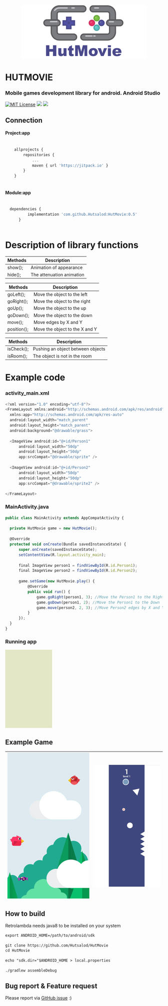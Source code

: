 <p align="center">
  <img width="400" height="172" src="https://github.com/Hutsalod/HutMovie/blob/master/fon.png">
</p>

# HUTMOVIE 

### Mobile games development library for android. Android Studio

[![MIT License](https://img.shields.io/badge/license-MIT-blue.svg?style=flat)](https://github.com/RocketChat/Rocket.Chat/raw/master/LICENSE) ![](https://img.shields.io/badge/version-0.5-blue) ![](https://img.shields.io/badge/lib-developer-grean) 


## Connection
#### Project:app

```javascript
	
	allprojects {
		repositories {
			...
			maven { url 'https://jitpack.io' }
		}
	}
  
```  
	
#### Module:app

  ```javascript
  	
  	dependencies {
	        implementation 'com.github.Hutsalod:HutMovie:0.5'
		}
		
```  

	
# Description of library functions

Methods  | Description
------------- | -------------
show();  | Animation of appearance
hide();  | The attenuation animation

Methods   |  Description
------------- | -------------
goLeft();  | Move the object to the left
goRight();  | Move the object to the right
goUp();  | Move the object to the up
goDown();  | Move the object to the down
move();  | Move edges by X and Y
position();  | Move the object to the X and Y

Methods   |  Description
------------- | -------------
isCheck();  | Pushing an object between objects
isRoom();  | The object is not in the room

	

# Example code
### activity_main.xml
  ```javascript
<?xml version="1.0" encoding="utf-8"?>
<FrameLayout xmlns:android="http://schemas.android.com/apk/res/android"
    xmlns:app="http://schemas.android.com/apk/res-auto"
    android:layout_width="match_parent"
    android:layout_height="match_parent"
    android:background="@drawable/grass">
    
    <ImageView android:id="@+id/Person1"
        android:layout_width="50dp"
        android:layout_height="50dp"
        app:srcCompat="@drawable/sprite" />
	
    <ImageView android:id="@+id/Person2"
        android:layout_width="50dp"
        android:layout_height="50dp"
        app:srcCompat="@drawable/sprite2" />
	
</FrameLayout>
``` 

### MainActivity.java
  ```javascript
public class MainActivity extends AppCompatActivity {

    private HutMovie game = new HutMovie();

    @Override
    protected void onCreate(Bundle savedInstanceState) {
        super.onCreate(savedInstanceState);
        setContentView(R.layout.activity_main); 

        final ImageView person1 = findViewById(R.id.Person1);
        final ImageView person2 = findViewById(R.id.Person2);

        game.setGame(new HutMovie.play() {
            @Override 
            public void run() {
                game.goRight(person1, 3); //Move the Person1 to the Right
                game.goDown(person1, 2); //Move the Person1 to the Down
                game.move(person2, 2, 3); //Move Person2 edges by X and Y
            }
        });
    }
}
```  

### Running app
  <img width="150" height="250" src="https://github.com/Hutsalod/HutMovie/blob/master/ezgif.com-video-to-gif-2.gif">
  
  	
## Example Game
![](https://github.com/Hutsalod/HutMovie/blob/master/skrin2png.png)  | ![](https://github.com/Hutsalod/HutMovie/blob/master/screen-1.jpg)
------------- | -------------
 

## How to build

Retrolambda needs java8 to be installed on your system
```
export ANDROID_HOME=/path/to/android/sdk

git clone https://github.com/Hutsalod/HutMovie
cd HutMovie

echo "sdk.dir="$ANDROID_HOME > local.properties

./gradlew assembleDebug
```


## Bug report & Feature request

Please report via [GitHub issue](https://github.com/Hutsalod/HutMovie/issues) :)

